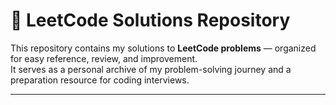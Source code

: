 # 🏹 LeetCode Solutions Repository

This repository contains my solutions to **LeetCode problems** — organized for easy reference, review, and improvement.  
It serves as a personal archive of my problem-solving journey and a preparation resource for coding interviews.

---
